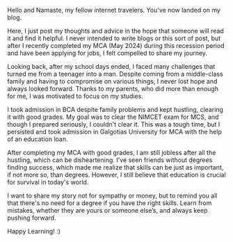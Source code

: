 Hello and Namaste, my fellow internet travelers. You've now landed on my blog.

Here, I just post my thoughts and advice in the hope that someone will read it and find it helpful. I never intended to write blogs or this sort of post, but after I recently completed my MCA (May 2024) during this recession period and have been applying for jobs, I felt compelled to share my journey.

Looking back, after my school days ended, I faced many challenges that turned me from a teenager into a man. Despite coming from a middle-class family and having to compromise on various things, I never lost hope and always looked forward. Thanks to my parents, who did more than enough for me, I was motivated to focus on my studies.

I took admission in BCA despite family problems and kept hustling, clearing it with good grades. My goal was to clear the NIMCET exam for MCS, and though I prepared seriously, I couldn't clear it. This was a tough time, but I persisted and took admission in Galgotias University for MCA with the help of an education loan.

After completing my MCA with good grades, I am still jobless after all the hustling, which can be disheartening. I've seen friends without degrees finding success, which made me realize that skills can be just as important, if not more so, than degrees. However, I still believe that education is crucial for survival in today's world.

I want to share my story not for sympathy or money, but to remind you all that there's no need for a degree if you have the right skills. Learn from mistakes, whether they are yours or someone else’s, and always keep pushing forward.

Happy Learning! :)
